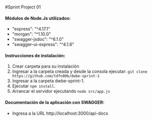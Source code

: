 #Sprint Project 01
#### Módulos de Node.Js utilizados:

* "express": "^4.17.1"
* "morgan": "^1.10.0"
* "swagger-jsdoc": "^6.1.0"
* "swagger-ui-express": "^4.1.6"

#### Instrucciones de instalación:

1. Crear carpeta para su instalación
2. Ingresar a la carpeta creada y desde la consola ejecutar:
    `git clone https://github.com/tdfn00b/dwbe-sprint-1`
3. Ingresar a la carpeta dwbe-sprint-1.
4. Ejecutar `npm install`.
5. Arrancar el servidor ejecutando `node src/app.js`

#### Documentación de la aplicación con SWAGGER:

* Ingresa a la URL http://localhost:3000/api-docs